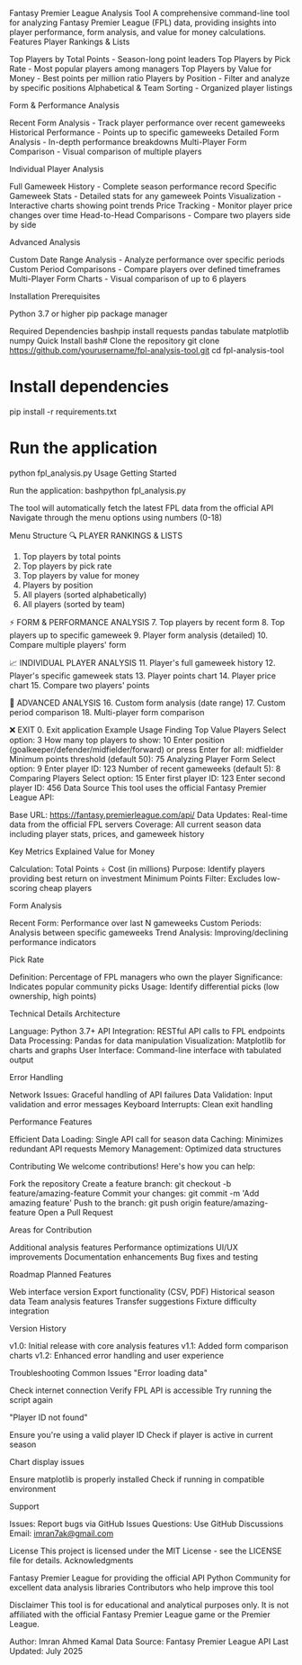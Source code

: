 Fantasy Premier League Analysis Tool 
A comprehensive command-line tool for analyzing Fantasy Premier League (FPL) data, providing insights into player performance, form analysis, and value for money calculations.
Features
Player Rankings & Lists

Top Players by Total Points - Season-long point leaders
Top Players by Pick Rate - Most popular players among managers
Top Players by Value for Money - Best points per million ratio
Players by Position - Filter and analyze by specific positions
Alphabetical & Team Sorting - Organized player listings

Form & Performance Analysis

Recent Form Analysis - Track player performance over recent gameweeks
Historical Performance - Points up to specific gameweeks
Detailed Form Analysis - In-depth performance breakdowns
Multi-Player Form Comparison - Visual comparison of multiple players

Individual Player Analysis

Full Gameweek History - Complete season performance record
Specific Gameweek Stats - Detailed stats for any gameweek
Points Visualization - Interactive charts showing point trends
Price Tracking - Monitor player price changes over time
Head-to-Head Comparisons - Compare two players side by side

Advanced Analysis

Custom Date Range Analysis - Analyze performance over specific periods
Custom Period Comparisons - Compare players over defined timeframes
Multi-Player Form Charts - Visual comparison of up to 6 players

Installation
Prerequisites

Python 3.7 or higher
pip package manager

Required Dependencies
bashpip install requests pandas tabulate matplotlib numpy
Quick Install
bash# Clone the repository
git clone https://github.com/yourusername/fpl-analysis-tool.git
cd fpl-analysis-tool

# Install dependencies
pip install -r requirements.txt

# Run the application
python fpl_analysis.py
Usage
Getting Started

Run the application:
bashpython fpl_analysis.py

The tool will automatically fetch the latest FPL data from the official API
Navigate through the menu options using numbers (0-18)

Menu Structure
🔍 PLAYER RANKINGS & LISTS
   1. Top players by total points
   2. Top players by pick rate
   3. Top players by value for money
   4. Players by position
   5. All players (sorted alphabetically)
   6. All players (sorted by team)

⚡ FORM & PERFORMANCE ANALYSIS
   7. Top players by recent form
   8. Top players up to specific gameweek
   9. Player form analysis (detailed)
   10. Compare multiple players' form

📈 INDIVIDUAL PLAYER ANALYSIS
   11. Player's full gameweek history
   12. Player's specific gameweek stats
   13. Player points chart
   14. Player price chart
   15. Compare two players' points

🎯 ADVANCED ANALYSIS
   16. Custom form analysis (date range)
   17. Custom period comparison
   18. Multi-player form comparison

❌ EXIT
   0. Exit application
Example Usage
Finding Top Value Players
Select option: 3
How many top players to show: 10
Enter position (goalkeeper/defender/midfielder/forward) or press Enter for all: midfielder
Minimum points threshold (default 50): 75
Analyzing Player Form
Select option: 9
Enter player ID: 123
Number of recent gameweeks (default 5): 8
Comparing Players
Select option: 15
Enter first player ID: 123
Enter second player ID: 456
Data Source
This tool uses the official Fantasy Premier League API:

Base URL: https://fantasy.premierleague.com/api/
Data Updates: Real-time data from the official FPL servers
Coverage: All current season data including player stats, prices, and gameweek history

Key Metrics Explained
Value for Money

Calculation: Total Points ÷ Cost (in millions)
Purpose: Identify players providing best return on investment
Minimum Points Filter: Excludes low-scoring cheap players

Form Analysis

Recent Form: Performance over last N gameweeks
Custom Periods: Analysis between specific gameweeks
Trend Analysis: Improving/declining performance indicators

Pick Rate

Definition: Percentage of FPL managers who own the player
Significance: Indicates popular community picks
Usage: Identify differential picks (low ownership, high points)

Technical Details
Architecture

Language: Python 3.7+
API Integration: RESTful API calls to FPL endpoints
Data Processing: Pandas for data manipulation
Visualization: Matplotlib for charts and graphs
User Interface: Command-line interface with tabulated output

Error Handling

Network Issues: Graceful handling of API failures
Data Validation: Input validation and error messages
Keyboard Interrupts: Clean exit handling

Performance Features

Efficient Data Loading: Single API call for season data
Caching: Minimizes redundant API requests
Memory Management: Optimized data structures

Contributing
We welcome contributions! Here's how you can help:

Fork the repository
Create a feature branch: git checkout -b feature/amazing-feature
Commit your changes: git commit -m 'Add amazing feature'
Push to the branch: git push origin feature/amazing-feature
Open a Pull Request

Areas for Contribution

Additional analysis features
Performance optimizations
UI/UX improvements
Documentation enhancements
Bug fixes and testing

Roadmap
Planned Features

 Web interface version
 Export functionality (CSV, PDF)
 Historical season data
 Team analysis features
 Transfer suggestions
 Fixture difficulty integration

Version History

v1.0: Initial release with core analysis features
v1.1: Added form comparison charts
v1.2: Enhanced error handling and user experience

Troubleshooting
Common Issues
"Error loading data"

Check internet connection
Verify FPL API is accessible
Try running the script again

"Player ID not found"

Ensure you're using a valid player ID
Check if player is active in current season

Chart display issues

Ensure matplotlib is properly installed
Check if running in compatible environment

Support

Issues: Report bugs via GitHub Issues
Questions: Use GitHub Discussions
Email: imran7ak@gmail.com

License
This project is licensed under the MIT License - see the LICENSE file for details.
Acknowledgments

Fantasy Premier League for providing the official API
Python Community for excellent data analysis libraries
Contributors who help improve this tool

Disclaimer
This tool is for educational and analytical purposes only. It is not affiliated with the official Fantasy Premier League game or the Premier League.

Author: Imran Ahmed Kamal
Data Source: Fantasy Premier League API
Last Updated: July 2025
